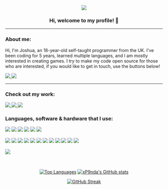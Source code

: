 <!-- > Image banner <-->
<div align="center">
  
  <img src="https://i.imgur.com/xcf0cta.png" draggable="false" />
  
</div>

<!-- > Welcome title & profile views counter <-->
<div align="center">
  
  <h3>Hi, welcome to my profile! 👋 </h3>
  
</div>

<hr />

<!-- > Contact section <-->
<div align="left">
  
  <h3>About me:</h3>

  <p>
    Hi, I'm Joshua, an 18-year-old self-taught programmer from the UK. I've been coding for 5 years, learned multiple languages, and I am mostly interested in creating games. I try to make my code open source for those who are interested, if you would like to get in touch, use the buttons below!
  </p>

  <!-- > Contact <-->
  <a href="https://discord.com/users/284049301443969024" target="_blank">
    <img src="https://img.shields.io/badge/xp9nda-txt?style=for-the-badge&logo=discord&logoColor=4eab59&label=discord&labelColor=ffffff&color=4eab59" />
  </a>

  <a href="mailto:xp9nda@outlook.com" target="_blank">
    <img src="https://img.shields.io/badge/xp9nda@outlook.com-txt?style=for-the-badge&logo=microsoftoutlook&logoColor=4eab59&label=e-mail&labelColor=ffffff&color=4eab59" />
  </a>
  
</div>

<hr />

<!-- > Projects section <-->
<div align="left">
  
  <h3>Check out my work:</h3>
  
  <a href="https://www.roblox.com/groups/9481702/pixl-games#!/about" target="_blank">
    <img src="https://img.shields.io/badge/view_my_roblox_group-txt?style=for-the-badge&logo=roblox&logoColor=36835f&label=roblox&labelColor=ffffff&color=36835f" />
  </a>

  <a href="https://joshua05.itch.io/" target="_blank">
    <img src="https://img.shields.io/badge/play_my_itch.io_games-txt?style=for-the-badge&logo=itch.io&logoColor=36835f&label=itch.io&labelColor=ffffff&color=36835f" />
  </a>

  <a href="https://modrinth.com/user/xP9nda" target="_blank">
    <img src="https://img.shields.io/badge/minecraft_mods_%26_plugins-txt?style=for-the-badge&logo=modrinth&logoColor=36835f&label=modrinth&labelColor=ffffff&color=36835f" />
  </a>
</div>

<!-- > Tools and languages section <-->
<div align="left">
  <h3>Languages, software & hardware that I use:</h3>

  <!-- > Languages <-->
  <img src="https://img.shields.io/badge/%20-txt?style=for-the-badge&logo=python&logoColor=226649&label=python&labelColor=ffffff&color=226649" />
  <img src="https://img.shields.io/badge/%20-txt?style=for-the-badge&logo=lua&logoColor=226649&label=lua&labelColor=ffffff&color=226649" />
  <img src="https://img.shields.io/badge/%20-txt?style=for-the-badge&logo=csharp&logoColor=226649&label=c%23&labelColor=ffffff&color=226649" />
  <img src="https://img.shields.io/badge/%20-txt?style=for-the-badge&logo=unrealengine&logoColor=154e41&label=unreal%20blueprints&labelColor=ffffff&color=154e41" />
  <img src="https://img.shields.io/badge/%20-txt?style=for-the-badge&logo=minecraft&logoColor=226649&label=java&labelColor=ffffff&color=226649" />
  <img src="https://img.shields.io/badge/%20-txt?style=for-the-badge&logo=html5&logoColor=226649&label=html&labelColor=ffffff&color=226649" />

  <br />
  <br />

  <!-- > Tools <-->
  <img src="https://img.shields.io/badge/%20-txt?style=for-the-badge&logo=visualstudiocode&logoColor=154e41&label=visual%20studio%20code&labelColor=ffffff&color=154e41" />
  <img src="https://img.shields.io/badge/%20-txt?style=for-the-badge&logo=intellijidea&logoColor=154e41&label=intellij%20idea&labelColor=ffffff&color=154e41" />
  <img src="https://img.shields.io/badge/%20-txt?style=for-the-badge&logo=rider&logoColor=154e41&label=rider&labelColor=ffffff&color=154e41" />
  <img src="https://img.shields.io/badge/%20-txt?style=for-the-badge&logo=pycharm&logoColor=154e41&label=pycharm&labelColor=ffffff&color=154e41" />
  <img src="https://img.shields.io/badge/%20-txt?style=for-the-badge&logo=git&logoColor=154e41&label=git%20%26%20github&labelColor=ffffff&color=154e41" />
  <img src="https://img.shields.io/badge/%20-txt?style=for-the-badge&logo=robloxstudio&logoColor=154e41&label=roblox%20studio&labelColor=ffffff&color=154e41" />
  <img src="https://img.shields.io/badge/%20-txt?style=for-the-badge&logo=unity&logoColor=154e41&label=unity&labelColor=ffffff&color=154e41" />
  <img src="https://img.shields.io/badge/%20-txt?style=for-the-badge&logo=unrealengine&logoColor=154e41&label=unreal%20engine%205&labelColor=ffffff&color=154e41" />
  <img src="https://img.shields.io/badge/%20-txt?style=for-the-badge&logo=aseprite&logoColor=154e41&label=aseprite&labelColor=ffffff&color=154e41" />
  <img src="https://img.shields.io/badge/%20-txt?style=for-the-badge&logo=adobe&logoColor=154e41&label=adobe%20substance%20painter&labelColor=ffffff&color=154e41" />
  <img src="https://img.shields.io/badge/%20-txt?style=for-the-badge&logo=blender&logoColor=154e41&label=blender&labelColor=ffffff&color=154e41" />
  <img src="https://img.shields.io/badge/%20-txt?style=for-the-badge&logo=miro&logoColor=154e41&label=miro&labelColor=ffffff&color=154e41" />

  <br />
  <br />

  <img src="https://img.shields.io/badge/%20-txt?style=for-the-badge&logo=wacom&logoColor=163b3b&label=wacom%20drawing%20tablet&labelColor=ffffff&color=163b3b" />
  
</div>

<br />
<br />

<!-- > Github stats section <-->
<div align="center">
  
  [![Top Languages](https://github-readme-stats-xp9nda.vercel.app/api/top-langs/?username=xp9nda&layout=donut&hide_border=true&title_color=ffffff&icon_color=4eab59&text_color=ffffff&bg_color=0d1117&show_icons=true&count_private=true)](https://github.com/anuraghazra/github-readme-stats)
  [![xP9nda's GitHub stats](https://github-readme-stats-xp9nda.vercel.app/api?username=xp9nda&hide_border=true&title_color=ffffff&icon_color=4eab59&text_color=ffffff&bg_color=0d1117&show_icons=true&count_private=true&ring_color=4eab59)](https://github.com/anuraghazra/github-readme-stats)

  [![GitHub Streak](https://streak-stats.demolab.com?user=xp9nda&hide_border=true&border_radius=0&background=0D1117&ring=FFFFFF&currStreakNum=4EAB59&fire=4EAB59&currStreakLabel=FFFFFF&sideNums=4EAB59&sideLabels=FFFFFF&dates=4EAB59&card_width=600)](https://git.io/streak-stats)

</div>
